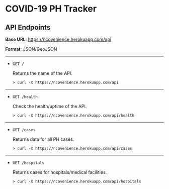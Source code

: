 # COVID-19 PH Tracker

## API Endpoints

**Base URL**: https://ncovenience.herokuapp.com/api

**Format**: JSON/GeoJSON

---

- `GET /`

    Returns the name of the API.
    ```
    > curl -X https://ncovenience.herokuapp.com/api
    ```
---
- `GET /health`

    Check the health/uptime of the API.
    ```
    > curl -X https://ncovenience.herokuapp.com/api/health
    ```
---
- `GET /cases`

    Returns data for all PH cases.
    ```
    > curl -X https://ncovenience.herokuapp.com/api/cases
    ```
---
- `GET /hospitals`

    Returns cases for hospitals/medical facilities.
    ```
    > curl -X https://ncovenience.herokuapp.com/api/hospitals
    ```
